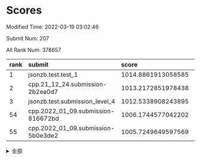 # Scores

Modified Time: 2022-03-19 03:02:46

Submit Num: 207

All Rank Num: 378657

| rank |               submit               |       score        |       sigma        | pk_num |
| :--- | :--------------------------------- | :----------------- | :----------------- | :----- |
| 1    | jsonzb.test.test_1                 | 1014.8861913058585 | 0.8356477497235211 | 7318   |
| 2    | cpp.21_12_24.submission-2b2ea0d7   | 1013.2172851978438 | 0.7802512976508528 | 7319   |
| 3    | jsonzb.test.submission_level_4     | 1012.5338908243895 | 0.7985543053873037 | 7320   |
| 54   | cpp.2022_01_09.submission-816672bd | 1006.1744577042202 | 0.7390604680283571 | 7318   |
| 55   | cpp.2022_01_09.submission-5b0e3de2 | 1005.7249649597569 | 0.7209624612861534 | 7310   |


<details>
<summary>全部</summary>

| rank |                 submit                 |       score        |       sigma        | pk_num |
| :--- | :------------------------------------- | :----------------- | :----------------- | :----- |
| 1    | jsonzb.test.test_1                     | 1014.8861913058585 | 0.8356477497235211 | 7318   |
| 2    | cpp.21_12_24.submission-2b2ea0d7       | 1013.2172851978438 | 0.7802512976508528 | 7319   |
| 3    | jsonzb.test.submission_level_4         | 1012.5338908243895 | 0.7985543053873037 | 7320   |
| 4    | gobigger.level_3.submission_level_3_14 | 1012.0114697565307 | 0.7931656384284549 | 7317   |
| 5    | gobigger.level_3.submission_level_3_24 | 1011.933355763097  | 0.755811242924009  | 7321   |
| 6    | gobigger.level_3.submission_level_3_36 | 1011.8739722070934 | 0.7796526847243548 | 7316   |
| 7    | gobigger.level_3.submission_level_3_33 | 1011.8698945618524 | 0.7576168939475952 | 7321   |
| 8    | gobigger.level_3.submission_level_3_37 | 1011.3890685665998 | 0.7683427960295395 | 7315   |
| 9    | gobigger.level_3.submission_level_3_0  | 1011.2310219242867 | 0.7454544028975256 | 7319   |
| 10   | gobigger.level_3.submission_level_3_25 | 1011.0520126647157 | 0.759867571769331  | 7319   |
| 11   | gobigger.level_3.submission_level_3_16 | 1010.8873321962119 | 0.7729668511274239 | 7318   |
| 12   | gobigger.level_3.submission_level_3_38 | 1010.8635608239377 | 0.758045642131533  | 7311   |
| 13   | gobigger.level_3.submission_level_3_11 | 1010.7412373894717 | 0.7670233775094752 | 7311   |
| 14   | gobigger.level_3.submission_level_3_18 | 1010.6673576732611 | 0.746203269983562  | 7318   |
| 15   | gobigger.level_3.submission_level_3_28 | 1010.6557021963707 | 0.779697955293478  | 7311   |
| 16   | gobigger.level_3.submission_level_3_3  | 1010.6396500130172 | 0.7779115884621046 | 7319   |
| 17   | gobigger.level_3.submission_level_3_39 | 1010.5319017559806 | 0.7853114518030481 | 7321   |
| 18   | gobigger.level_3.submission_level_3_7  | 1010.422268301723  | 0.7582724239976051 | 7322   |
| 19   | gobigger.level_3.submission_level_3_44 | 1010.3997493398725 | 0.7794916140066693 | 7318   |
| 20   | gobigger.level_3.submission_level_3_20 | 1010.3661047793455 | 0.768186991339925  | 7319   |
| 21   | gobigger.level_3.submission_level_3_17 | 1010.2886262553203 | 0.7759203080677648 | 7314   |
| 22   | gobigger.level_3.submission_level_3_22 | 1010.2543784928831 | 0.7475030222348724 | 7316   |
| 23   | gobigger.level_3.submission_level_3_46 | 1010.2428808711743 | 0.7462913259616893 | 7314   |
| 24   | gobigger.level_3.submission_level_3_40 | 1010.2415419762166 | 0.7645557352903174 | 7320   |
| 25   | gobigger.level_3.submission_level_3_1  | 1010.2139110624589 | 0.7643153189162946 | 7318   |
| 26   | gobigger.level_3.submission_level_3_26 | 1010.1666657364339 | 0.7567829944449502 | 7319   |
| 27   | gobigger.level_3.submission_level_3_42 | 1010.0946321437616 | 0.7463829272590973 | 7317   |
| 28   | gobigger.level_3.submission_level_3_10 | 1009.9989687079614 | 0.757902713973516  | 7315   |
| 29   | gobigger.level_3.submission_level_3_47 | 1009.9886831726861 | 0.7592509498937496 | 7309   |
| 30   | gobigger.level_3.submission_level_3_6  | 1009.8968379513936 | 0.7524154631365636 | 7321   |
| 31   | gobigger.level_3.submission_level_3_5  | 1009.8401466225026 | 0.7656796670340587 | 7315   |
| 32   | gobigger.level_3.submission_level_3_27 | 1009.8373385285872 | 0.7449277161026081 | 7319   |
| 33   | gobigger.level_3.submission_level_3_45 | 1009.8084387088129 | 0.7491850562698558 | 7319   |
| 34   | gobigger.level_3.submission_level_3_23 | 1009.7763174492445 | 0.7513085604739691 | 7316   |
| 35   | gobigger.level_3.submission_level_3_21 | 1009.768235732338  | 0.7428612816029009 | 7317   |
| 36   | gobigger.level_3.submission_level_3_35 | 1009.7523851369015 | 0.7494015081728115 | 7318   |
| 37   | gobigger.level_3.submission_level_3_29 | 1009.7490122322034 | 0.7516006089541651 | 7319   |
| 38   | gobigger.level_3.submission_level_3_15 | 1009.7151258361538 | 0.7533853159979449 | 7320   |
| 39   | gobigger.level_3.submission_level_3_48 | 1009.6693117958037 | 0.7510528743677395 | 7317   |
| 40   | gobigger.level_3.submission_level_3_9  | 1009.5862727531922 | 0.7567471376664967 | 7316   |
| 41   | gobigger.level_3.submission_level_3_8  | 1009.5774388365734 | 0.7371061111068011 | 7314   |
| 42   | gobigger.level_3.submission_level_3_49 | 1009.5703053781373 | 0.7608586327864304 | 7321   |
| 43   | gobigger.level_3.submission_level_3_31 | 1009.4969965203356 | 0.759741747264888  | 7321   |
| 44   | gobigger.level_3.submission_level_3_30 | 1009.3878815661467 | 0.7548757214417006 | 7317   |
| 45   | gobigger.level_3.submission_level_3_43 | 1009.3633011762342 | 0.7581835454683248 | 7312   |
| 46   | gobigger.level_3.submission_level_3_13 | 1009.1933538978979 | 0.7574968668295063 | 7315   |
| 47   | gobigger.level_3.submission_level_3_34 | 1009.1176216119378 | 0.7491907555666626 | 7321   |
| 48   | gobigger.level_3.submission_level_3_4  | 1009.108879437073  | 0.7446361746544744 | 7319   |
| 49   | gobigger.level_3.submission_level_3_41 | 1009.0165631797072 | 0.728605153482118  | 7316   |
| 50   | gobigger.level_3.submission_level_3_12 | 1009.008733992487  | 0.7342905790176042 | 7320   |
| 51   | gobigger.level_3.submission_level_3_2  | 1008.9777280127878 | 0.7525362814603916 | 7315   |
| 52   | gobigger.level_3.submission_level_3_19 | 1008.9286793079915 | 0.7428711477066358 | 7314   |
| 53   | gobigger.level_3.submission_level_3_32 | 1008.8162082239651 | 0.7430566811831113 | 7320   |
| 54   | cpp.2022_01_09.submission-816672bd     | 1006.1744577042202 | 0.7390604680283571 | 7318   |
| 55   | cpp.2022_01_09.submission-5b0e3de2     | 1005.7249649597569 | 0.7209624612861534 | 7310   |
| 56   | gobigger.level_1.submission_level_1_5  | 1004.8851878442454 | 0.723041895394906  | 7315   |
| 57   | gobigger.level_1.submission_level_1_32 | 1004.7898338856852 | 0.7303354556935816 | 7316   |
| 58   | gobigger.level_1.submission_level_1_45 | 1004.6934668706025 | 0.7193139832081609 | 7320   |
| 59   | gobigger.level_1.submission_level_1_22 | 1004.6341336031987 | 0.7227347661760184 | 7318   |
| 60   | gobigger.level_1.submission_level_1_37 | 1004.6177876482242 | 0.7147305942945472 | 7317   |
| 61   | gobigger.level_1.submission_level_1_36 | 1004.4132149441557 | 0.7133550715257047 | 7316   |
| 62   | gobigger.level_1.submission_level_1_2  | 1004.3488390243205 | 0.7151500453864837 | 7317   |
| 63   | gobigger.level_1.submission_level_1_46 | 1004.159560215439  | 0.7142397790802942 | 7318   |
| 64   | gobigger.level_1.submission_level_1_21 | 1004.1076475198921 | 0.7188830750931274 | 7319   |
| 65   | gobigger.level_1.submission_level_1_26 | 1004.0571626165163 | 0.7335717643963046 | 7319   |
| 66   | gobigger.level_1.submission_level_1_15 | 1003.9671127267101 | 0.7153392357157332 | 7318   |
| 67   | gobigger.level_1.submission_level_1_35 | 1003.908556871723  | 0.7202681759659838 | 7318   |
| 68   | gobigger.level_1.submission_level_1_28 | 1003.8979950336898 | 0.7254202576547317 | 7314   |
| 69   | gobigger.level_1.submission_level_1_18 | 1003.8385074838004 | 0.7153302101797643 | 7313   |
| 70   | gobigger.level_1.submission_level_1_34 | 1003.8027773949515 | 0.7241024002526341 | 7317   |
| 71   | gobigger.level_1.submission_level_1_20 | 1003.7981503008144 | 0.7432935708157117 | 7317   |
| 72   | gobigger.level_1.submission_level_1_19 | 1003.7815810268453 | 0.7175288438734072 | 7314   |
| 73   | gobigger.level_1.submission_level_1_49 | 1003.7671530702103 | 0.7208155711844698 | 7312   |
| 74   | gobigger.level_1.submission_level_1_10 | 1003.7350987753601 | 0.7311239731498823 | 7317   |
| 75   | gobigger.level_1.submission_level_1_8  | 1003.6637895943054 | 0.7291951347178834 | 7316   |
| 76   | gobigger.level_1.submission_level_1_43 | 1003.5979684547345 | 0.7258636691862722 | 7319   |
| 77   | gobigger.level_1.submission_level_1_40 | 1003.5497062058564 | 0.7082778829597399 | 7312   |
| 78   | gobigger.level_1.submission_level_1_30 | 1003.429674540682  | 0.7170884639226122 | 7316   |
| 79   | gobigger.level_1.submission_level_1_17 | 1003.3585066842754 | 0.7206547755399592 | 7312   |
| 80   | gobigger.level_1.submission_level_1_14 | 1003.3533252712613 | 0.7119846812014878 | 7317   |
| 81   | gobigger.level_1.submission_level_1_48 | 1003.3428765709906 | 0.7220329651165737 | 7320   |
| 82   | gobigger.level_1.submission_level_1_39 | 1003.320339418587  | 0.7362244780122151 | 7323   |
| 83   | gobigger.level_1.submission_level_1_25 | 1003.317139890072  | 0.7298537851841549 | 7310   |
| 84   | gobigger.level_1.submission_level_1_33 | 1003.168554616183  | 0.7172318004787633 | 7320   |
| 85   | gobigger.level_1.submission_level_1_12 | 1003.1668468656057 | 0.7199611280564893 | 7313   |
| 86   | gobigger.level_1.submission_level_1_3  | 1003.162488357239  | 0.7186752557568994 | 7318   |
| 87   | gobigger.level_1.submission_level_1_9  | 1003.1474560868015 | 0.7076493812934457 | 7321   |
| 88   | gobigger.level_1.submission_level_1_44 | 1003.1285756551067 | 0.7182732598992261 | 7317   |
| 89   | gobigger.level_1.submission_level_1_7  | 1002.9972330042789 | 0.712803648314535  | 7316   |
| 90   | gobigger.level_1.submission_level_1_41 | 1002.9687199579447 | 0.726212436395278  | 7319   |
| 91   | gobigger.level_1.submission_level_1_1  | 1002.9406861025413 | 0.7224832063055648 | 7319   |
| 92   | gobigger.level_1.submission_level_1_27 | 1002.9031568554694 | 0.7085764657262568 | 7318   |
| 93   | gobigger.level_1.submission_level_1_47 | 1002.9018882421396 | 0.7064787598672028 | 7313   |
| 94   | gobigger.level_1.submission_level_1_11 | 1002.8547539435153 | 0.7081565145718856 | 7317   |
| 95   | gobigger.level_1.submission_level_1_16 | 1002.691256617203  | 0.7210577214655789 | 7318   |
| 96   | gobigger.level_1.submission_level_1_6  | 1002.6694674046863 | 0.7123434468503577 | 7325   |
| 97   | gobigger.level_1.submission_level_1_23 | 1002.6592816433331 | 0.7142627381452109 | 7316   |
| 98   | gobigger.level_1.submission_level_1_31 | 1002.620550536059  | 0.7145070668115734 | 7314   |
| 99   | gobigger.level_1.submission_level_1_38 | 1002.5901435372276 | 0.720378500505589  | 7314   |
| 100  | gobigger.level_1.submission_level_1_0  | 1002.5638269199086 | 0.7187898549075166 | 7320   |
| 101  | gobigger.level_1.submission_level_1_42 | 1002.4833217959798 | 0.7148712961062098 | 7319   |
| 102  | gobigger.level_1.submission_level_1_29 | 1002.304490948819  | 0.7173746439311813 | 7315   |
| 103  | gobigger.level_1.submission_level_1_24 | 1002.2885490038948 | 0.7189935240751328 | 7319   |
| 104  | gobigger.level_1.submission_level_1_13 | 1002.2006096440844 | 0.7142973971915831 | 7319   |
| 105  | gobigger.level_1.submission_level_1_4  | 1001.9930654811023 | 0.7097606031363503 | 7318   |
| 106  | gobigger.random.submission_random_49   | 997.885985847749   | 0.7052985128772172 | 7317   |
| 107  | gobigger.random.submission_random_0    | 997.3365187120093  | 0.7082558465290097 | 7314   |
| 108  | gobigger.random.submission_random_42   | 997.1402326880194  | 0.7229675878478402 | 7318   |
| 109  | gobigger.random.submission_random_5    | 997.082292889271   | 0.7033435444923933 | 7320   |
| 110  | gobigger.random.submission_random_27   | 996.8008956662193  | 0.7194985793175507 | 7321   |
| 111  | gobigger.random.submission_random_6    | 996.7762341472728  | 0.7207178290463594 | 7314   |
| 112  | gobigger.random.submission_random_2    | 996.7423784398874  | 0.72816503689167   | 7317   |
| 113  | gobigger.random.submission_random_48   | 996.4165594228615  | 0.7121724945213027 | 7311   |
| 114  | gobigger.random.submission_random_9    | 996.3656673389022  | 0.7186323084362413 | 7315   |
| 115  | gobigger.random.submission_random_11   | 996.3238578439142  | 0.7063418268972479 | 7313   |
| 116  | gobigger.random.submission_random_28   | 996.3192137001283  | 0.7199677511407913 | 7316   |
| 117  | gobigger.random.submission_random_36   | 996.3159336711008  | 0.7033487157299703 | 7318   |
| 118  | gobigger.random.submission_random_39   | 996.2738352877794  | 0.7179582954942023 | 7317   |
| 119  | gobigger.random.submission_random_15   | 996.1701852935213  | 0.7186313870466458 | 7315   |
| 120  | gobigger.random.submission_random_43   | 996.1563724118122  | 0.7113083473462793 | 7320   |
| 121  | gobigger.random.submission_random_18   | 996.1391533030161  | 0.7029245877350114 | 7319   |
| 122  | gobigger.random.submission_random_34   | 996.1290390843665  | 0.7126128732288103 | 7314   |
| 123  | gobigger.random.submission_random_26   | 996.0888668354274  | 0.7145014103953778 | 7318   |
| 124  | gobigger.random.submission_random_7    | 996.0820071523812  | 0.7040526046145719 | 7315   |
| 125  | gobigger.random.submission_random_44   | 996.0678217979249  | 0.7176735349775341 | 7320   |
| 126  | gobigger.random.submission_random_23   | 996.0241590853426  | 0.7108981005079744 | 7320   |
| 127  | gobigger.random.submission_random_32   | 996.00303005631    | 0.7201355824866974 | 7314   |
| 128  | gobigger.random.submission_random_3    | 995.97295147806    | 0.7225645231044282 | 7323   |
| 129  | gobigger.random.submission_random_31   | 995.899863361474   | 0.7221347443543744 | 7321   |
| 130  | gobigger.random.submission_random_45   | 995.8419450681587  | 0.7009889290674322 | 7317   |
| 131  | gobigger.random.submission_random_37   | 995.8294950479168  | 0.7089062497168647 | 7314   |
| 132  | gobigger.random.submission_random_12   | 995.8091813625222  | 0.6920232658934312 | 7317   |
| 133  | gobigger.random.submission_random_16   | 995.8045159662008  | 0.7176747157866158 | 7317   |
| 134  | gobigger.random.submission_random_47   | 995.7989351573707  | 0.7132128744335505 | 7312   |
| 135  | gobigger.random.submission_random_25   | 995.784924734668   | 0.7239333983358729 | 7313   |
| 136  | gobigger.random.submission_random_40   | 995.7389448359279  | 0.7099358665941812 | 7313   |
| 137  | gobigger.random.submission_random_20   | 995.7288934795291  | 0.7356725365925889 | 7319   |
| 138  | gobigger.random.submission_random_21   | 995.721864254365   | 0.7105210124419149 | 7319   |
| 139  | gobigger.random.submission_random_10   | 995.6977102662177  | 0.7197045785870799 | 7315   |
| 140  | gobigger.random.submission_random_4    | 995.6674335179472  | 0.7170346913262962 | 7317   |
| 141  | gobigger.random.submission_random_22   | 995.6417691623383  | 0.7188047112719821 | 7319   |
| 142  | gobigger.random.submission_random_33   | 995.6195683032067  | 0.7187922816966592 | 7318   |
| 143  | gobigger.random.submission_random_29   | 995.3817526027218  | 0.7251492195431983 | 7319   |
| 144  | gobigger.random.submission_random_8    | 995.354764604296   | 0.7228494474072045 | 7320   |
| 145  | gobigger.random.submission_random_46   | 995.3293611637669  | 0.7240225350316372 | 7320   |
| 146  | gobigger.random.submission_random_14   | 995.3072891747016  | 0.7178583772466249 | 7312   |
| 147  | gobigger.random.submission_random_1    | 995.2965161865616  | 0.7086154712482556 | 7314   |
| 148  | gobigger.random.submission_random_35   | 995.2863967331481  | 0.7129430838874297 | 7314   |
| 149  | gobigger.random.submission_random_30   | 995.2770684338645  | 0.7170665835446612 | 7316   |
| 150  | gobigger.random.submission_random_13   | 995.2230764215648  | 0.7067617212632642 | 7318   |
| 151  | gobigger.random.submission_random_38   | 995.1149269062645  | 0.7153363484759548 | 7319   |
| 152  | gobigger.random.submission_random_24   | 995.0432524895746  | 0.7329202511473106 | 7315   |
| 153  | gobigger.random.submission_random_41   | 995.0009672779719  | 0.7131451083789885 | 7314   |
| 154  | gobigger.random.submission_random_17   | 994.9116049429177  | 0.7107762862447854 | 7315   |
| 155  | gobigger.random.submission_random_19   | 993.7217166199523  | 0.7356422961994199 | 7320   |
| 156  | gobigger.level_2.submission_level_2_0  | 993.5425748027847  | 0.7180910711891473 | 7319   |
| 157  | gobigger.level_2.submission_level_2_14 | 993.2698575459722  | 0.7386001968956916 | 7318   |
| 158  | gobigger.level_2.submission_level_2_10 | 993.083092213142   | 0.7348999646373107 | 7316   |
| 159  | gobigger.level_2.submission_level_2_24 | 992.8830676791688  | 0.7491904575217516 | 7315   |
| 160  | gobigger.level_2.submission_level_2_6  | 992.8505439817432  | 0.7470037472020308 | 7318   |
| 161  | gobigger.level_2.submission_level_2_37 | 992.7776415983604  | 0.7391258383501559 | 7316   |
| 162  | gobigger.level_2.submission_level_2_43 | 992.6527696889258  | 0.7317524777333512 | 7320   |
| 163  | gobigger.level_2.submission_level_2_25 | 992.5832884686     | 0.741204159203807  | 7319   |
| 164  | gobigger.level_2.submission_level_2_26 | 992.5748661905716  | 0.7317810641087756 | 7318   |
| 165  | gobigger.level_2.submission_level_2_46 | 992.5477213310056  | 0.7488636063805435 | 7318   |
| 166  | gobigger.level_2.submission_level_2_34 | 992.4213246147112  | 0.7389820936067218 | 7317   |
| 167  | gobigger.level_2.submission_level_2_19 | 992.4206440024907  | 0.732806381277302  | 7322   |
| 168  | gobigger.level_2.submission_level_2_16 | 992.4033074726157  | 0.7534465361992969 | 7317   |
| 169  | gobigger.level_2.submission_level_2_48 | 992.3924664595253  | 0.758118282638304  | 7317   |
| 170  | gobigger.level_2.submission_level_2_17 | 992.3757150299306  | 0.7676814857872659 | 7316   |
| 171  | gobigger.level_2.submission_level_2_47 | 992.3612650431522  | 0.7545930208170766 | 7315   |
| 172  | gobigger.level_2.submission_level_2_42 | 992.2478843966489  | 0.752031016767807  | 7315   |
| 173  | gobigger.level_2.submission_level_2_31 | 992.2058844907596  | 0.7745035761001674 | 7317   |
| 174  | gobigger.level_2.submission_level_2_39 | 992.1144356747621  | 0.7400650488115862 | 7315   |
| 175  | gobigger.level_2.submission_level_2_15 | 992.0150756953902  | 0.7573143795256994 | 7317   |
| 176  | gobigger.level_2.submission_level_2_36 | 992.0108249487002  | 0.7333084948719716 | 7319   |
| 177  | gobigger.level_2.submission_level_2_35 | 991.9419222539382  | 0.742576824199622  | 7316   |
| 178  | gobigger.level_2.submission_level_2_32 | 991.9289884135994  | 0.7542893908977424 | 7316   |
| 179  | gobigger.level_2.submission_level_2_41 | 991.9287954100502  | 0.7405635808301434 | 7313   |
| 180  | gobigger.level_2.submission_level_2_2  | 991.9227836259867  | 0.7346172418928506 | 7319   |
| 181  | gobigger.level_2.submission_level_2_5  | 991.9132427768109  | 0.7473929991956293 | 7318   |
| 182  | gobigger.level_2.submission_level_2_44 | 991.8975149970698  | 0.7767295635855916 | 7309   |
| 183  | gobigger.level_2.submission_level_2_40 | 991.830799391959   | 0.7735604998538986 | 7318   |
| 184  | gobigger.level_2.submission_level_2_18 | 991.804803711683   | 0.761269647986933  | 7310   |
| 185  | gobigger.level_2.submission_level_2_11 | 991.8032616421475  | 0.7467573857529789 | 7316   |
| 186  | gobigger.level_2.submission_level_2_13 | 991.7128104566552  | 0.7261397320642594 | 7315   |
| 187  | gobigger.level_2.submission_level_2_21 | 991.6339433090577  | 0.7521698027286534 | 7317   |
| 188  | gobigger.level_2.submission_level_2_29 | 991.6078572709456  | 0.7422966929363637 | 7316   |
| 189  | gobigger.level_2.submission_level_2_1  | 991.592872733541   | 0.7345558374831267 | 7318   |
| 190  | gobigger.level_2.submission_level_2_9  | 991.4969601149189  | 0.754545748717861  | 7323   |
| 191  | gobigger.level_2.submission_level_2_23 | 991.4340487502677  | 0.7713655541169797 | 7316   |
| 192  | gobigger.level_2.submission_level_2_33 | 991.4159684420965  | 0.733780551766257  | 7321   |
| 193  | gobigger.level_2.submission_level_2_49 | 991.2979229738619  | 0.7429698909366429 | 7321   |
| 194  | gobigger.level_2.submission_level_2_38 | 991.2645446186085  | 0.7544981470263319 | 7320   |
| 195  | gobigger.level_2.submission_level_2_27 | 991.2620618484957  | 0.7413868647168401 | 7322   |
| 196  | gobigger.level_2.submission_level_2_45 | 991.2534451140673  | 0.749010532862832  | 7317   |
| 197  | gobigger.level_2.submission_level_2_22 | 991.2326469857987  | 0.7559728533822146 | 7320   |
| 198  | gobigger.level_2.submission_level_2_20 | 991.2248682761526  | 0.7483236713188526 | 7319   |
| 199  | gobigger.level_2.submission_level_2_7  | 991.2026291957701  | 0.7481625498882578 | 7321   |
| 200  | gobigger.level_2.submission_level_2_30 | 991.0246634989448  | 0.7485216066068535 | 7313   |
| 201  | gobigger.level_2.submission_level_2_12 | 990.876874027796   | 0.7582146909839997 | 7318   |
| 202  | gobigger.level_2.submission_level_2_4  | 990.6874107916916  | 0.7653026286341886 | 7319   |
| 203  | gobigger.level_2.submission_level_2_28 | 990.6554693029323  | 0.7779956696082285 | 7319   |
| 204  | gobigger.level_2.submission_level_2_3  | 990.1963586734481  | 0.7448881845553262 | 7317   |
| 205  | gobigger.level_2.submission_level_2_8  | 989.4743850403141  | 0.7636664591165879 | 7317   |
| 206  | gobigger.none.submission_none_0        | 977.4323297257059  | 1.367417542161952  | 7316   |
| 207  | gobigger.none.submission_none_1        | 974.8044694644888  | 1.5576276446621575 | 7318   |

</details>